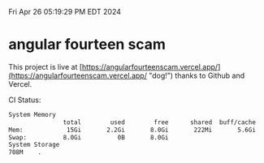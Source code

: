 Fri Apr 26 05:19:29 PM EDT 2024

# angular fourteen scam


This project is live at [https://angularfourteenscam.vercel.app/](https://angularfourteenscam.vercel.app/ "dog!") thanks to Github and Vercel.

CI Status: 

```bash
System Memory
               total        used        free      shared  buff/cache   available
Mem:            15Gi       2.2Gi       8.0Gi       222Mi       5.6Gi        13Gi
Swap:          8.0Gi          0B       8.0Gi
System Storage
708M	.
